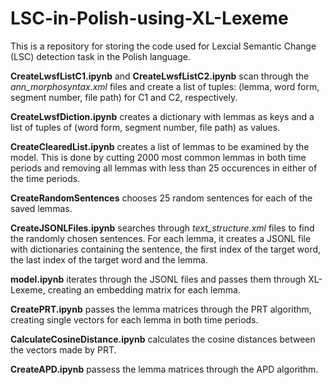 # LSC-in-Polish-using-XL-Lexeme

This is a repository for storing the code used for Lexcial Semantic Change (LSC) detection task in the Polish language.

**CreateLwsfListC1.ipynb** and **CreateLwsfListC2.ipynb** scan through the *ann_morphosyntax.xml* files and create a list of tuples: (lemma, word form, segment number, file path) for C1 and C2, respectively.

**CreateLwsfDiction.ipynb** creates a dictionary with lemmas as keys and a list of tuples of (word form, segment number, file path) as values.

**CreateClearedList.ipynb** creates a list of lemmas to be examined by the model. This is done by cutting 2000 most common lemmas in both time periods and removing all lemmas with less than 25 occurences in either of the time periods.

**CreateRandomSentences** chooses 25 random sentences for each of the saved lemmas.

**CreateJSONLFiles.ipynb** searches through *text_structure.xml* files to find the randomly chosen sentences. For each lemma, it creates a JSONL file with dictionaries containing the sentence, the first index of the target word, the last index of the target word and the lemma.

**model.ipynb** iterates through the JSONL files and passes them through XL-Lexeme, creating an embedding matrix for each lemma.

**CreatePRT.ipynb** passes the lemma matrices through the PRT algorithm, creating single vectors for each lemma in both time periods.

**CalculateCosineDistance.ipynb** calculates the cosine distances between the vectors made by PRT.

**CreateAPD.ipynb** passess the lemma matrices through the APD algorithm.
